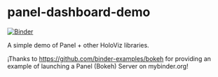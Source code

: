 # panel-dashboard-demo

[![Binder](https://mybinder.org/badge_logo.svg)](https://mybinder.org/v2/gh/julioasotodv/panel-dashboard-demo/master?urlpath=/proxy/5006/dashboard)

A simple demo of Panel + other HoloViz libraries.

¡Thanks to https://github.com/binder-examples/bokeh for providing an example of launching a Panel (Bokeh) Server on mybinder.org!
